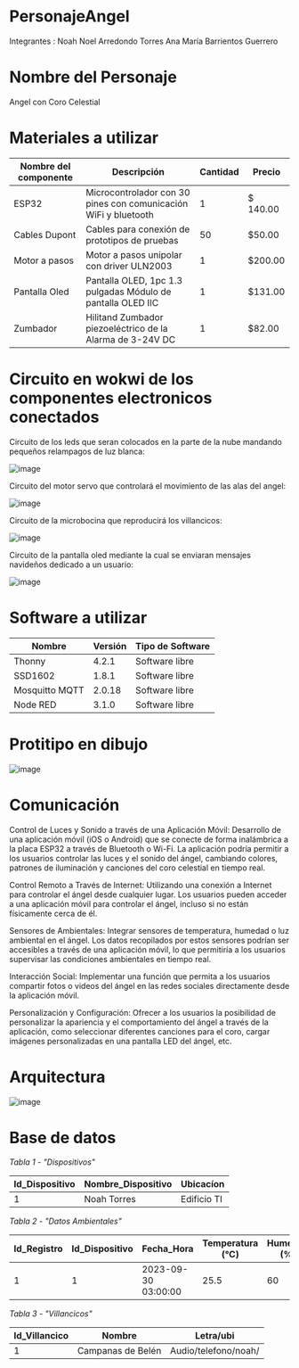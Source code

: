# PersonajeAngel
Integrantes : 
Noah Noel Arredondo Torres 
Ana María Barrientos Guerrero

# Nombre del Personaje
Angel con Coro Celestial

# Materiales a utilizar

| Nombre del componente| Descripción| Cantidad| Precio|
|--|--|--|--|
| ESP32 | Microcontrolador con 30 pines con comunicación WiFi y bluetooth|1 |$ 140.00|
|Cables Dupont| Cables para conexión de prototipos de pruebas | 50 |$50.00|
|Motor a pasos | Motor a pasos unipolar con driver ULN2003 | 1 |$200.00|
|Pantalla Oled| Pantalla OLED, 1pc 1.3 pulgadas Módulo de pantalla OLED IIC | 1 |$131.00|
|Zumbador| Hilitand Zumbador piezoeléctrico de la Alarma de 3-24V DC|1|$82.00|


# Circuito en wokwi de los componentes electronicos conectados
Circuito de los leds que seran colocados en la parte de la nube mandando pequeños relampagos de luz blanca:

![image](https://github.com/danonino25/PersonajeNavidenio/assets/116208398/3896cf5d-e03a-46a2-9dc1-40ca80c3e63d)

Circuito del motor servo que controlará el movimiento de las alas del angel:

![image](https://github.com/danonino25/PersonajeNavidenio/assets/116208398/0f3e7187-bd71-481d-ac5f-33e8dd06880a)

Circuito de la microbocina que reproducirá los villancicos:

![image](https://github.com/danonino25/PersonajeNavidenio/assets/116208398/1972b424-c15d-432c-90a9-aab5b3313cee)

Circuito de la pantalla oled mediante la cual se enviaran mensajes navideños dedicado a un usuario:

![image](https://github.com/danonino25/PersonajeNavidenio/assets/116208398/9e5fb99e-f8e2-4a8b-97ef-63234ee9a77b)




# Software a utilizar 

|Nombre| Versión|Tipo de Software|
|--|--|--|
| Thonny | 4.2.1 | Software libre|
|SSD1602| 1.8.1 |Software libre|
|Mosquitto MQTT| 2.0.18 |Software libre|
|Node RED| 3.1.0 |Software libre|

# Protitipo en dibujo
![image](https://github.com/danonino25/PersonajeNavidenio/assets/116208398/68ab59dc-b2ba-465e-91b5-eedde4628fdd)

# Comunicación
Control de Luces y Sonido a través de una Aplicación Móvil: Desarrollo de una aplicación móvil (iOS o Android) que se conecte de forma inalámbrica a la placa ESP32 a través de Bluetooth o Wi-Fi. La aplicación podría permitir a los usuarios controlar las luces y el sonido del ángel, cambiando colores, patrones de iluminación y canciones del coro celestial en tiempo real.

Control Remoto a Través de Internet: Utilizando una conexión a Internet para controlar el ángel desde cualquier lugar. Los usuarios pueden acceder a una aplicación móvil para controlar el ángel, incluso si no están físicamente cerca de él.

Sensores de Ambientales: Integrar sensores de temperatura, humedad o luz ambiental en el ángel. Los datos recopilados por estos sensores podrían ser accesibles a través de una aplicación móvil, lo que permitiría a los usuarios supervisar las condiciones ambientales en tiempo real.

Interacción Social: Implementar una función que permita a los usuarios compartir fotos o videos del ángel en las redes sociales directamente desde la aplicación móvil.

Personalización y Configuración: Ofrecer a los usuarios la posibilidad de personalizar la apariencia y el comportamiento del ángel a través de la aplicación, como seleccionar diferentes canciones para el coro, cargar imágenes personalizadas en una pantalla LED del ángel, etc.

# Arquitectura
![image](https://github.com/danonino25/PersonajeNavidenio/assets/116208398/8535edaf-f474-4d8b-a905-5107202d5360)


# Base de datos 

*Tabla 1 - "Dispositivos"*
  
  | Id_Dispositivo | Nombre_Dispositivo | Ubicacíon |
  |--|--|--|
  |1 | Noah Torres | Edificio TI|

 *Tabla 2 - "Datos Ambientales"*

   | Id_Registro | Id_Dispositivo | Fecha_Hora | Temperatura (°C) |Humedad (%)| Luminocidad(lux) | Estado |
   |--|--|--|--|--|--|--|
   | 1 | 1 | 2023-09-30 03:00:00 | 25.5 | 60 | 100 | Normal|

*Tabla 3 - "Villancicos"*
  
   | Id_Villancico | Nombre | Letra/ubi |
   |--|--|--|
   |1 | Campanas de Belén | Audio/telefono/noah/|
    
    
  
